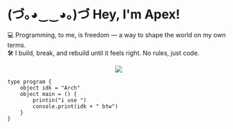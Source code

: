 # (づ｡◕‿‿◕｡)づ Hey, I'm **Apex**!

💻 Programming, to me, is freedom — a way to shape the world on my own terms.  
🛠️ I build, break, and rebuild until it feels right. No rules, just code.  

<p align="center">
  <a href="https://skillicons.dev">
    <img src="https://skillicons.dev/icons?i=linux,arch,cs,rust,vscode,bash,css,dotnet,github,git,godot,html,ai,js,obsidian,ps,py,twitter,ts,unity,visualstudio,windows," />
  </a>
</p>

```iris
type program {
    object idk = "Arch"
    object main = () {
        printin("i use ")
        console.print(idk + " btw")
    }
}
```
